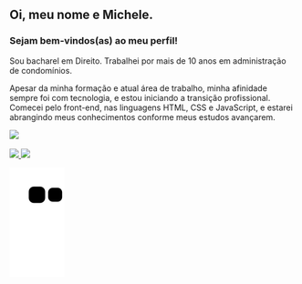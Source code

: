 ## Oi, meu nome e Michele.
### Sejam bem-vindos(as) ao meu perfil!

Sou bacharel em Direito. Trabalhei por mais de 10 anos em administração de condomínios.

Apesar da minha formação e atual área de trabalho, minha afinidade sempre foi com tecnologia, e estou iniciando a transição profissional. 
Comecei pelo front-end, nas linguagens HTML, CSS e JavaScript, e estarei abrangindo meus conhecimentos conforme meus estudos avançarem.


<div> 

  <a href="https://www.linkedin.com/in/michele-de-oliveira-martins-569098142" target="_blank"><img src="https://img.shields.io/badge/-LinkedIn-%230077B5?style=for-the-badge&logo=linkedin&logoColor=white" target="_blank"></a> 
 
</div>

<div>
 
   <a href="https://github.com/MicheleOM">
   <img width="48%" src="https://github-readme-stats.vercel.app/api?username=MicheleOM&show_icons=true&theme=tokyonight&include_all_commits=true&count_private=true"/>
   <img height="150em" src="https://github-readme-stats.vercel.app/api/top-langs/?username=MicheleOM&layout=compact&langs_count=6&theme=tokyonight"/>

</div>

 
<div> 

  ![Snake animation](https://github.com/MicheleOM/MicheleOM/blob/output/github-contribution-grid-snake.svg)

</div>
